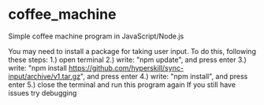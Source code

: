 # coffee_machine
 Simple coffee machine program in JavaScript/Node.js

You may need to install a package for taking user input.
To do this, following these steps:
1.) open terminal
2.) write: "npm update", and press enter
3.) write: "npm install https://github.com/hyperskill/sync-input/archive/v1.tar.gz", and press enter
4.) write: "npm install", and press enter
5.) close the terminal and run this program again
If you still have issues try debugging